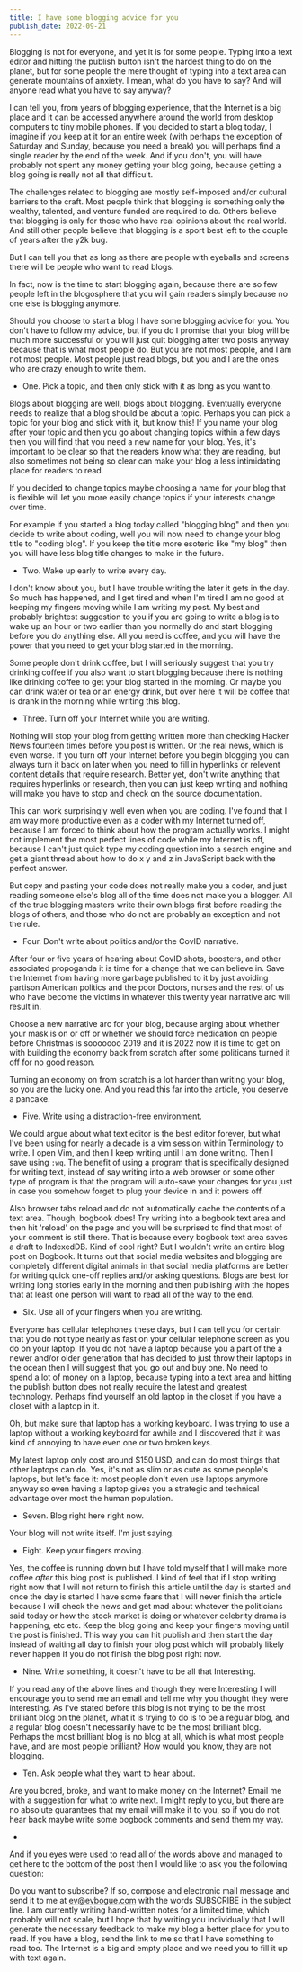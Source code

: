 ```yaml
---
title: I have some blogging advice for you
publish_date: 2022-09-21
---
```


Blogging is not for everyone, and yet it is for some people. Typing into a text editor and hitting the publish button isn't the hardest thing to do on the planet, but for some people the mere thought of typing into a text area can generate mountains of anxiety. I mean, what do you have to say? And will anyone read what you have to say anyway? 

I can tell you, from years of blogging experience, that the Internet is a big place and it can be accessed anywhere around the world from desktop computers to tiny mobile phones. If you decided to start a blog today, I imagine if you keep at it for an entire week (with perhaps the exception of Saturday and Sunday, because you need a break) you will perhaps find a single reader by the end of the week. And if you don't, you will have probably not spent any money getting your blog going, because getting a blog going is really not all that difficult.

The challenges related to blogging are mostly self-imposed and/or cultural barriers to the craft. Most people think that blogging is something only the wealthy, talented, and venture funded are required to do. Others believe that blogging is only for those who have real opinions about the real world. And still other people believe that blogging is a sport best left to the couple of years after the y2k bug. 

But I can tell you that as long as there are people with eyeballs and screens there will be people who want to read blogs. 

In fact, now is the time to start blogging again, because there are so few people left in the blogosphere that you will gain readers simply because no one else is blogging anymore.

Should you choose to start a blog I have some blogging advice for you. You don't have to follow my advice, but if you do I promise that your blog will be much more successful or you will just quit blogging after two posts anyway because that is what most people do. But you are not most people, and I am not most people. Most people just read blogs, but you and I are the ones who are crazy enough to write them.

+ One. Pick a topic, and then only stick with it as long as you want to.

Blogs about blogging are well, blogs about blogging. Eventually everyone needs to realize that a blog should be about a topic. Perhaps you can pick a topic for your blog and stick with it, but know this! If you name your blog after your topic and then you go about changing topics within a few days then you will find that you need a new name for your blog. Yes, it's important to be clear so that the readers know what they are reading, but also sometimes not being so clear can make your blog a less intimidating place for readers to read.

If you decided to change topics maybe choosing a name for your blog that is flexible will let you more easily change topics if your interests change over time.

For example if you started a blog today called "blogging blog" and then you decide to write about coding, well you will now need to change your blog title to "coding blog". If you keep the title more esoteric like "my blog" then you will have less blog title changes to make in the future. 

+ Two. Wake up early to write every day.

I don't know about you, but I have trouble writing the later it gets in the day. So much has happened, and I get tired and when I'm tired I am no good at keeping my fingers moving while I am writing my post. My best and probably brightest suggestion to you if you are going to write a blog is to wake up an hour or two earlier than you normally do and start blogging before you do anything else. All you need is coffee, and you will have the power that you need to get your blog started in the morning.

Some people don't drink coffee, but I will seriously suggest that you try drinking coffee if you also want to start blogging because there is nothing like drinking coffee to get your blog started in the morning. Or maybe you can drink water or tea or an energy drink, but over here it will be coffee that is drank in the morning while writing this blog.

+ Three. Turn off your Internet while you are writing.

Nothing will stop your blog from getting written more than checking Hacker News fourteen times before you post is written. Or the real news, which is even worse. If you turn off your Internet before you begin blogging you can always turn it back on later when you need to fill in hyperlinks or relevent content details that require research. Better yet, don't write anything that requires hyperlinks or research, then you can just keep writing and nothing will make you have to stop and check on the source documentation. 

This can work surprisingly well even when you are coding. I've found that I am way more productive even as a coder with my Internet turned off, because I am forced to think about how the program actually works. I might not implement the most perfect lines of code while my Internet is off, because I can't just quick type my coding question into a search engine and get a giant thread about how to do x y and z in JavaScript back with the perfect answer. 

But copy and pasting your code does not really make you a coder, and just reading someone else's blog all of the time does not make you a blogger. All of the true blogging masters write their own blogs first before reading the blogs of others, and those who do not are probably an exception and not the rule.

+ Four. Don't write about politics and/or the CovID narrative.

After four or five years of hearing about CovID shots, boosters, and other associated propoganda it is time for a change that we can believe in. Save the Internet from having more garbage published to it by just avoiding partison American politics and the poor Doctors, nurses and the rest of us who have become the victims in whatever this twenty year narrative arc will result in.

Choose a new narrative arc for your blog, because arging about whether your mask is on or off or whether we should force medication on people before Christmas is sooooooo 2019 and it is 2022 now it is time to get on with building the economy back from scratch after some politicans turned it off for no good reason. 

Turning an economy on from scratch is a lot harder than writing your blog, so you are the lucky one. And you read this far into the article, you deserve a pancake.

+ Five. Write using a distraction-free environment.

We could argue about what text editor is the best editor forever, but what I've been using for nearly a decade is a vim session within Terminology to write. I open Vim, and then I keep writing until I am done writing. Then I save using `:wq`. The benefit of using a program that is specifically designed for writing text, instead of say writing into a web browser or some other type of program is that the program will auto-save your changes for you just in case you somehow forget to plug your device in and it powers off. 

Also browser tabs reload and do not automatically cache the contents of a text area. Though, bogbook does! Try writing into a bogbook text area and then hit 'reload' on the page and you will be surprised to find that most of your comment is still there. That is because every bogbook text area saves a draft to IndexedDB. Kind of cool right? But I wouldn't write an entire blog post on Bogbook. It turns out that social media websites and blogging are completely different digital animals in that social media platforms are better for writing quick one-off replies and/or asking questions. Blogs are best for writing long stories early in the morning and then publishing with the hopes that at least one person will want to read all of the way to the end.

+ Six. Use all of your fingers when you are writing.

Everyone has cellular telephones these days, but I can tell you for certain that you do not type nearly as fast on your cellular telephone screen as you do on your laptop. If you do not have a laptop because you a part of the a newer and/or older generation that has decided to just throw their laptops in the ocean then I will suggest that you go out and buy one. No need to spend a lot of money on a laptop, because typing into a text area and hitting the publish button does not really require the latest and greatest technology. Perhaps find yourself an old laptop in the closet if you have a closet with a laptop in it. 

Oh, but make sure that laptop has a working keyboard. I was trying to use a laptop without a working keyboard for awhile and I discovered that it was kind of annoying to have even one or two broken keys. 

My latest laptop only cost around $150 USD, and can do most things that other laptops can do. Yes, it's not as slim or as cute as some people's laptops, but let's face it: most people don't even use laptops anymore anyway so even having a laptop gives you a strategic and technical advantage over most the human population. 

+ Seven. Blog right here right now.

Your blog will not write itself. I'm just saying.

+ Eight. Keep your fingers moving.

Yes, the coffee is running down but I have told myself that I will make more coffee _after_ this blog post is published. I kind of feel that if I stop writing right now that I will not return to finish this article until the day is started and once the day is started I have some fears that I will never finish the article because I will check the news and get mad about whatever the politicians said today or how the stock market is doing or whatever celebrity drama is happening, etc etc. Keep the blog going and keep your fingers moving until the post is finished. This way you can hit publish and then start the day instead of waiting all day to finish your blog post which will probably likely never happen if you do not finish the blog post right now.

+ Nine. Write something, it doesn't have to be all that Interesting.

If you read any of the above lines and though they were Interesting I will encourage you to send me an email and tell me why you thought they were interesting. As I've stated before this blog is not trying to be the most brilliant blog on the planet, what it is trying to do is to be a regular blog, and a regular blog doesn't necessarily have to be the most brilliant blog. Perhaps the most brilliant blog is no blog at all, which is what most people have, and are most people brilliant? How would you know, they are not blogging.

+ Ten. Ask people what they want to hear about.

Are you bored, broke, and want to make money on the Internet? Email me with a suggestion for what to write next. I might reply to you, but there are no absolute guarantees that my email will make it to you, so if you do not hear back maybe write some bogbook comments and send them my way. 

+ 

And if you eyes were used to read all of the words above and managed to get here to the bottom of the post then I would like to ask you the following question:

Do you want to subscribe? If so, compose and electronic mail message and send it to me at [ev@evbogue.com](mailto:ev@evbogue.com) with the words SUBSCRIBE in the subject line. I am currently writing hand-written notes for a limited time, which probably will not scale, but I hope that by writing you individually that I will generate the necessary feedback to make my blog a better place for you to read. If you have a blog, send the link to me so that I have something to read too. The Internet is a big and empty place and we need you to fill it up with text again.
